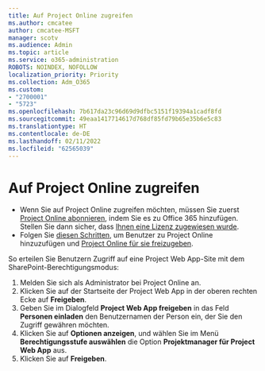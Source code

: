 ```yaml
---
title: Auf Project Online zugreifen
ms.author: cmcatee
author: cmcatee-MSFT
manager: scotv
ms.audience: Admin
ms.topic: article
ms.service: o365-administration
ROBOTS: NOINDEX, NOFOLLOW
localization_priority: Priority
ms.collection: Adm_O365
ms.custom:
- "2700001"
- "5723"
ms.openlocfilehash: 7b617da23c96d69d9dfbc5151f19394a1cadf8fd
ms.sourcegitcommit: 49eaa1417714617d768df85fd79b65e35b6e5c83
ms.translationtype: HT
ms.contentlocale: de-DE
ms.lasthandoff: 02/11/2022
ms.locfileid: "62565039"
---
```

# <a name="access-project-online"></a>Auf Project Online zugreifen

- Wenn Sie auf Project Online zugreifen möchten, müssen Sie zuerst [Project Online abonnieren](https://docs.microsoft.com/ProjectOnline/get-started-with-project-online), indem Sie es zu Office 365 hinzufügen. Stellen Sie dann sicher, dass [Ihnen eine Lizenz zugewiesen wurde](https://docs.microsoft.com/ProjectOnline/step-1-sign-up-for-project-online#next-make-sure-you-can-get-in).
- Folgen Sie [diesen Schritten](https://docs.microsoft.com/ProjectOnline/step-2-add-people-to-project-online), um Benutzer zu Project Online hinzuzufügen und [Project Online für sie freizugeben](https://docs.microsoft.com/ProjectOnline/step-2-add-people-to-project-online#4-finally-share-project-online-with-the-people-you-added).

So erteilen Sie Benutzern Zugriff auf eine Project Web App-Site mit dem SharePoint-Berechtigungsmodus:

1. Melden Sie sich als Administrator bei Project Online an.
2. Klicken Sie auf der Startseite der Project Web App in der oberen rechten Ecke auf **Freigeben**.
3. Geben Sie im Dialogfeld **Project Web App freigeben** in das Feld **Personen einladen** den Benutzernamen der Person ein, der Sie den Zugriff gewähren möchten.
4. Klicken Sie auf **Optionen anzeigen**, und wählen Sie im Menü **Berechtigungsstufe auswählen** die Option **Projektmanager für Project Web App** aus.
5. Klicken Sie auf **Freigeben**.

